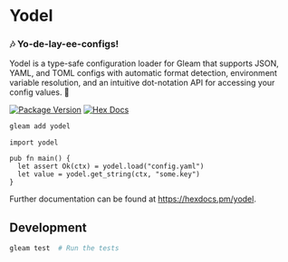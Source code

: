 # Yodel

### 🎶 Yo-de-lay-ee-configs! <!-- markdownlint-disable-line MD001 MD026 -->

Yodel is a type-safe configuration loader for Gleam that supports JSON, YAML,
and TOML configs with automatic format detection, environment variable
resolution, and an intuitive dot-notation API for accessing your config values. 🚀

[![Package Version](https://img.shields.io/hexpm/v/yodel)](https://hex.pm/packages/yodel)
[![Hex Docs](https://img.shields.io/badge/hex-docs-ffaff3)](https://hexdocs.pm/yodel/)

```sh
gleam add yodel
```

```gleam
import yodel

pub fn main() {
  let assert Ok(ctx) = yodel.load("config.yaml")
  let value = yodel.get_string(ctx, "some.key")
}
```

Further documentation can be found at <https://hexdocs.pm/yodel>.

## Development

```sh
gleam test  # Run the tests
```
